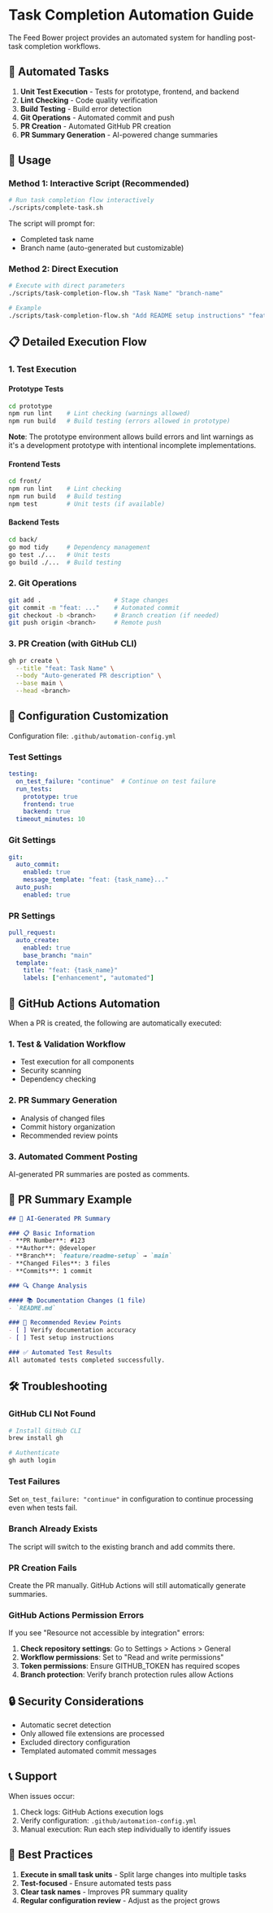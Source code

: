 # Task Completion Automation Guide

The Feed Bower project provides an automated system for handling post-task completion workflows.

## 🎯 Automated Tasks

1. **Unit Test Execution** - Tests for prototype, frontend, and backend
2. **Lint Checking** - Code quality verification
3. **Build Testing** - Build error detection
4. **Git Operations** - Automated commit and push
5. **PR Creation** - Automated GitHub PR creation
6. **PR Summary Generation** - AI-powered change summaries

## 🚀 Usage

### Method 1: Interactive Script (Recommended)

```bash
# Run task completion flow interactively
./scripts/complete-task.sh
```

The script will prompt for:
- Completed task name
- Branch name (auto-generated but customizable)

### Method 2: Direct Execution

```bash
# Execute with direct parameters
./scripts/task-completion-flow.sh "Task Name" "branch-name"

# Example
./scripts/task-completion-flow.sh "Add README setup instructions" "feature/readme-setup"
```

## 📋 Detailed Execution Flow

### 1. Test Execution

#### Prototype Tests
```bash
cd prototype
npm run lint    # Lint checking (warnings allowed)
npm run build   # Build testing (errors allowed in prototype)
```

**Note**: The prototype environment allows build errors and lint warnings as it's a development prototype with intentional incomplete implementations.

#### Frontend Tests
```bash
cd front/
npm run lint    # Lint checking
npm run build   # Build testing
npm test        # Unit tests (if available)
```

#### Backend Tests
```bash
cd back/
go mod tidy     # Dependency management
go test ./...   # Unit tests
go build ./...  # Build testing
```

### 2. Git Operations

```bash
git add .                    # Stage changes
git commit -m "feat: ..."    # Automated commit
git checkout -b <branch>     # Branch creation (if needed)
git push origin <branch>     # Remote push
```

### 3. PR Creation (with GitHub CLI)

```bash
gh pr create \
  --title "feat: Task Name" \
  --body "Auto-generated PR description" \
  --base main \
  --head <branch>
```

## 🔧 Configuration Customization

Configuration file: `.github/automation-config.yml`

### Test Settings

```yaml
testing:
  on_test_failure: "continue"  # Continue on test failure
  run_tests:
    prototype: true
    frontend: true
    backend: true
  timeout_minutes: 10
```

### Git Settings

```yaml
git:
  auto_commit:
    enabled: true
    message_template: "feat: {task_name}..."
  auto_push:
    enabled: true
```

### PR Settings

```yaml
pull_request:
  auto_create:
    enabled: true
    base_branch: "main"
  template:
    title: "feat: {task_name}"
    labels: ["enhancement", "automated"]
```

## 🤖 GitHub Actions Automation

When a PR is created, the following are automatically executed:

### 1. Test & Validation Workflow
- Test execution for all components
- Security scanning
- Dependency checking

### 2. PR Summary Generation
- Analysis of changed files
- Commit history organization
- Recommended review points

### 3. Automated Comment Posting
AI-generated PR summaries are posted as comments.

## 📝 PR Summary Example

```markdown
## 🤖 AI-Generated PR Summary

### 📋 Basic Information
- **PR Number**: #123
- **Author**: @developer
- **Branch**: `feature/readme-setup` → `main`
- **Changed Files**: 3 files
- **Commits**: 1 commit

### 🔍 Change Analysis

#### 📚 Documentation Changes (1 file)
- `README.md`

### 🎯 Recommended Review Points
- [ ] Verify documentation accuracy
- [ ] Test setup instructions

### ✅ Automated Test Results
All automated tests completed successfully.
```

## 🛠️ Troubleshooting

### GitHub CLI Not Found

```bash
# Install GitHub CLI
brew install gh

# Authenticate
gh auth login
```

### Test Failures

Set `on_test_failure: "continue"` in configuration to continue processing even when tests fail.

### Branch Already Exists

The script will switch to the existing branch and add commits there.

### PR Creation Fails

Create the PR manually. GitHub Actions will still automatically generate summaries.

### GitHub Actions Permission Errors

If you see "Resource not accessible by integration" errors:

1. **Check repository settings**: Go to Settings > Actions > General
2. **Workflow permissions**: Set to "Read and write permissions"
3. **Token permissions**: Ensure GITHUB_TOKEN has required scopes
4. **Branch protection**: Verify branch protection rules allow Actions

## 🔒 Security Considerations

- Automatic secret detection
- Only allowed file extensions are processed
- Excluded directory configuration
- Templated automated commit messages

## 📞 Support

When issues occur:

1. Check logs: GitHub Actions execution logs
2. Verify configuration: `.github/automation-config.yml`
3. Manual execution: Run each step individually to identify issues

## 🎉 Best Practices

1. **Execute in small task units** - Split large changes into multiple tasks
2. **Test-focused** - Ensure automated tests pass
3. **Clear task names** - Improves PR summary quality
4. **Regular configuration review** - Adjust as the project grows